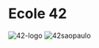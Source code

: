 # Ecole 42
![42-logo](https://user-images.githubusercontent.com/73845925/136096716-017ecf05-d073-42b5-b3a4-5ff26bf6d9b9.png)
![42saopaulo](https://user-images.githubusercontent.com/73845925/136449901-32e19eb6-1491-42bc-b213-9fd8f3003b92.jpeg)
